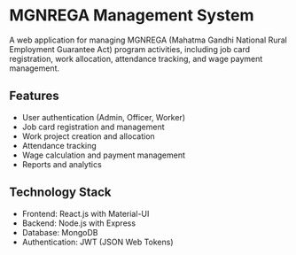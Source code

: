 # MGNREGA Management System

A web application for managing MGNREGA (Mahatma Gandhi National Rural Employment Guarantee Act) program activities, including job card registration, work allocation, attendance tracking, and wage payment management.

## Features

- User authentication (Admin, Officer, Worker)
- Job card registration and management
- Work project creation and allocation
- Attendance tracking
- Wage calculation and payment management
- Reports and analytics

## Technology Stack

- Frontend: React.js with Material-UI
- Backend: Node.js with Express
- Database: MongoDB
- Authentication: JWT (JSON Web Tokens)